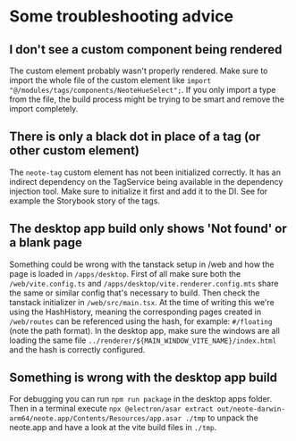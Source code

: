 # Some troubleshooting advice

## I don't see a custom component being rendered

The custom element probably wasn't properly rendered. Make sure to import the whole file of the custom element like `import "@/modules/tags/components/NeoteHueSelect";`. If you only import a type from the file, the build process might be trying to be smart and remove the import completely.

## There is only a black dot in place of a tag (or other custom element)

The `neote-tag` custom element has not been initialized correctly. It has an indirect dependency on the TagService being available in the dependency injection tool. Make sure to initialize it first and add it to the DI. See for example the Storybook story of the tags.

## The desktop app build only shows 'Not found' or a blank page

Something could be wrong with the tanstack setup in /web and how the page is loaded in `/apps/desktop`. 
First of all make sure both the `/web/vite.config.ts` and `/apps/desktop/vite.renderer.config.mts` share the same or similar config that's necessary to build.
Then check the tanstack initializer in `/web/src/main.tsx`. At the time of writing this we're using the HashHistory, meaning the corresponding pages created in `/web/routes` can be referenced using the hash, for example: `#/floating` (note the path format). In the desktop app, make sure the windows are all loading the same file `../renderer/${MAIN_WINDOW_VITE_NAME}/index.html` and the hash is correctly configured.

## Something is wrong with the desktop app build

For debugging you can run `npm run package` in the desktop apps folder.
Then in a terminal execute `npx @electron/asar extract out/neote-darwin-arm64/neote.app/Contents/Resources/app.asar ./tmp` to unpack the neote.app and have a look at the vite build files in `./tmp`.